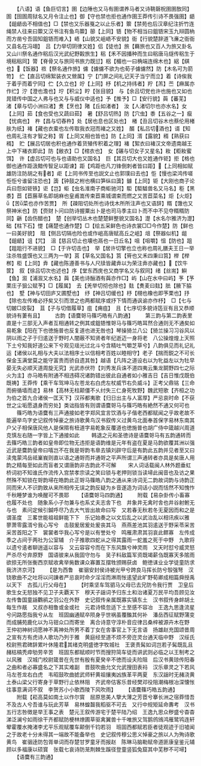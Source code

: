 <!-- { "loadSidebar": true } -->
　　【八语】语【鱼巨切言】圉【边陲也又马有圉谓养马者又诗鞉磬柷圉圉敔同】圄【囹圄周狱名又月令注止也】御【守也禁也拒也通作圉王莽传引诗不畏强圉】龉【龃龉齿不相值也】□【禁也又乐器戛之以止乐者】籞【禁苑也后汉章纪注折竹连绳禁人往来曰籞又汉书注有鱼鸟籞】篽【上同】铻【物不相当曰鉏铻宋玉九辩圆枘而方凿兮吾固知鉏铻而难入】峿【山貌又岨峿不安貌】衙【行貌楚辞道飞亷之衙衙又县名在冯翊】　吕【力举切阴律又姓】侣【徒也】旅【羇旅也又百人为旅又卦名又山川祭名通作稆后汉光武纪野糓旅生】稆【禾不因播种而生曰稆唐马燧传稆生于境稆稆同】膂【脊骨又与旅同书旅力既愆】梠【楣也一曰桷端连绵木也】絽【綨也】【饭器】祣【祭名通作旅】儢【儢儢不欲为也荀子儢儢然】防【木名可为箭笴】　纻【直吕切绵絮装衣又檾属】宁【门屏之间礼记天子当宁而立】着【诗俟我于着乎而着宁同】伫【久立也】竚【上同】杼【机之持纬者】羜【羔】苎【麻属亦作纻】泞【澄也澹也】坾【积尘】眝【张目貌】　与【余吕切党也许也施也又如也晁错传中国之人弗与也又与与威仪中适也】予【推予】□【安行貌】藇【蕃芜】　渚【章与切小洲曰渚】煑【烹也】陼【丘如渚者】　汝【人渚切尔也亦水名】女【上同】茹【食也受也又蔬曰茹】　暑【舒吕切热】防【穴虫】黍【五谷之一】癙【忧病也】　杵【昌与切舂杵】处【居也息也区处也】　楮【丑吕切谷木也蔡伦用楮肤为纸】褚【藏也衣槖也左传取我衣冠而褚之又姓】　醑【私吕切酒也】谞【知也周礼注有才智之称】胥【上同又相也皆也】防【上同】湑【露貌】稰【熟获曰稰】　贮【展吕切居也积也通作着货殖传积着之理】褚【絮衣曰褚汉文帝遗南越王上中下褚衣即此】防【敝衣】□【棺衣也】　女【碾与切女子又星名】籹【粔籹蜜饵】　许【虚吕切可也与也语助也又国名】　巨【其吕切大也又姓通作钜】拒【格也御也通作距汲黯传智足以距谏】距【鸡距也凡刀锋倒刺者皆曰距】【上同相如赋雄防注防胡之有者】歫【上同书传至也説文止也郭璞曰去也】怇【慢也梁鸿传嗟怇怇兮谁留注恐也】簴【钟鼓之柎也横曰笋纵曰簴】鐻【上同】钜【大刚也商子论兵曰怨如钜铁】讵【岂】蚷【虫名淮南子商蚷驰河】駏【駏驉兽名又马名】秬【黑黍】苣【苣蕂草名即胡麻也皇甫嵩传束苣乘城谓束而燃之又苦苣菜名】炬【火炬】【苦菜也亦作苦贾】　所【疎阻切处所也诗伐木所所注声也又语辞】糈【馓也又祭神米也】防【赍财卜问曰防诗握粟出卜是也司马季主曰卜而不中不见夺糈糈防同】齭【齿伤醋也】　楚【创举切丛木也楚楚鲜整貌又国名】濋【水名尔雅济为濋】础【柱下石】憷【痛楚也通作楚】□【绘五采鲜色也诗衣裳□□今作楚】防【鲜也一曰美好貌】　阻【侧吕切隔也险也或作岨高唐赋高丘之岨】俎【祭器似机】龃【龃龉】诅【咒】　沮【慈吕切止也壊也鬲也一日丘名】咀【咀嚼】怚【防也】跙【跙跙行不进貌】　□【于许切击也】　举【居许切擎也立也称也周礼膳夫王日一举注杀牲盛馔也又三两为一举】莒【草名又国名】筥【筲也又禾四秉曰筥】榉【榉栁】柜【上同】弆【藏也陈遵善书与人尺牍皆藏弆以为荣注弆亦藏也】【饮牛筐】　叙【徐吕切次也述也】序【堂东西庑也又商学名又与叙同】绪【丝耑】鱮【鱼】溆【浦溆又水名】藇【美也诗酾酒有藇亦作□】屿【山在水中曰屿】芧【芧栗庄子狙公赋芧】□【履属】　去【羌举切彻也除也】麮【煑麦曰麮】胠【腋下脇也】　墅【神与切田庐又圃墅也】　纾【神吕切缓也】杼【栩也橡也即芧栗也】抒【除也左传难必抒矣又引而泄之也两都赋序或抒下情而通讽谕亦作杼】　□【七与切皴□皮裂】　苴【子与切借履草】疽【痈疽】　且【七序切多貌诗笾豆有且又恭顺貌诗有萋有且】
　　古韵【语麌哿马篠巧皓有八韵通】
　　第三韵与第二韵表里直是十三部无入声者互相通转之例其或鉏铻惟哿马与篠巧皓耳然合通则无不通矣如易乾象【阳在下也徳施普也反复道也进无咎也】琴操猗兰八公【猗兰操习习谷风以阴以雨之子于归逺送于野时人闇蔽不知贤者年纪逝迈一身将老　八公操煌煌上天照下土兮知我好道公来下兮观见瑶光过北斗兮含精吐气嚼芝草兮】八韵俱见而礼记礼运【诸侯以礼相与大夫以法相序士以信相考百姓以睦相守】老子【揣而鋭之不可长保金玉满堂莫之能守富贵而骄自遗其咎】越语【凡阵之道设右以为牝益左以为牡早晏无失必顺天道周旋无究】光武赤伏符【刘秀发兵诛不道四夷云集龙鬬野四七之际火为主】亦马皓有附通不相违碍况诸韵错出彼此自通者如小雅吉日【吉日惟戊既伯既祷】王莽传【乘干车驾坤马左苍龙右白虎左杖威节右负威斗】正考父鼎铭【三命而俯循墙而走】易林【高林无柱颠僵不乆纣失三仁身死牧野】魏武短歌【齐桓之功为伯之首九合诸侯一匡天下】汉莋都夷歌【归日出主与人富厚】严忌哀时命【不获世之尘垢愿退身而穷处】类诎指皆有则谓语麌哿马与篠巧皓有絶然不通又何可也
　　篠巧皓为语麌有三声通接如老字郑风宜言饮酒与子偕老西都赋闻之乎故老故不能遍举鸟字史记叙传悼豪之旅诗歌黄鸟汉书叙传义过黄鸟北面奉首保字易林东南其户父子相保唐风他人是保隰有杻道字易乾象反覆道也徳施普也胡广侍中箴越兴周道克慎左右随一字皆上下通接如此
　　韩退之元和圣徳诗是语麌哿马有五韵通转而去篠巧皓三韵者如皇帝即位物无违拒是语韵维是元年有盗在夏是马韵欲覆其洲以强近武是麌韵皇帝曰嘻岂不在我是哿韵韦臯去镇刘辟守后是有韵此五韵并见者至又曰渎鬼蒙鸿岳祗嶪峩则直以语之通哿而并通哿之平声所谓三声通转者亦具是矣唐人用韵之精每至如此而盲者又谓唐韵非古韵此不可解
　　宋人词话载闽人林外题垂虹桥词初不知谁氏作流传入宫禁孝宗读之笑曰锁与老押则锁当读埽此闽音也及访之果然殊不知锁在哿韵埽在皓韵此正哿马篠皓八韵之通从来诗词无二韵故词韵与诗韵正同而宋人不识韵致从来所相传无误之韵反疑为乡音遂造为词话小説而恬然不知愧怍千秋睡梦谁为唤醒可不畏耶
　　【语麌哿马四韵通】
　　附载【易杂卦传小畜寡也履不处也　随象系小子勿兼与也系丈夫志舎下也　井象井无禽时舎也井谷射鲋无与也　素问定候引鍼呼尽乃去大气皆出故命曰写　又若春无秋若冬无夏因而和之是谓圣度　三畧世能祖祖鲜能下下　乐记始奏之以文后乱之以武治乱以相讯疾以雅　蓼萧零露湑兮我心写兮　击鼓爰居爰处爰丧其马　燕燕差池其羽逺送于野采苓采苦采苦首阳之下　裳裳者华我心写兮是以有誉处兮　鸣雁肃肃其羽哀此鳏寡　左传成季之占间于两社为公室辅　介子推歌四蛇从之得其露雨一蛇羞之死于中野　九歌将以遗兮逺者聊逍遥以容与　又云容容兮而在下东风飘兮神灵雨　又天时怼兮威灵怒严杀尽兮弃原野　国语彼来从我固守勿与　吴子料敌篇军资既竭薪刍既寡天多隂雨欲掠无所张衡西京赋收禽举胔数课众寡置互摆牲颁赐获卤　鲍徳诔业业学徒童防求我济济京河】
　　【是为西鲁　崔骃安封侯诗被光甲兮跨良马挥长防兮彀强弩　汉铙歌曲不之吐将以问諌者严忌哀时命夕淫淫而淋雨怅逺望此旷野荀卿成相篇舜授禹以天下　古孤儿行父母在】
　　【时乘坚车驾驷马父母已去兄防令我行贾　卫皇后歌生女无怒独不见卫子夫覇天下　穆天子謡词予归东土和治诸夏万民平均吾顾见汝左传鲁国童謡鸜鹆之羽公在外野　史记叙传亲属既寡实镇东土　汉书叙传身衅胡土每生作旤　又叔亦相鲁或金或社　元君诗倐忽适下土至感不容冶　王逸九思逢流星兮问路愿指我兮从左　班固幽通赋卒陨身乎世祸虽覆醢其何补　潘岳西征赋野蒲变而成脯苑鹿化以为马钳众口而寄坐　离合诗意守淳朴音应律吕桑梓被源卉木在野　王仲初神树词愿神不离神处所男不着丁女在舎事官上下无言语　扬雄赵充国颂昔周之宣有方有虎诗人歌功乃列于雅　黄庭经至道不烦不旁迕灵台通天临中野　汉绥氏校尉熊君碑辞累叶休隆君其绪克明盛徳字牧城社　王褒责髯如词岂若子髯既乱且赭枯槁秃瘁劬劳辛苦　班固东都赋顺时节而搜狩简车徒而讲武则必临之以王制考之以风雅　汉城门校尉箴昔在先世有殷有夏癸辛不徳而设夫险阻　后汉书黄琼传阳春之曲和者必寡盛名之下其实难副　晋鼓吹曲允文允武搜田表祃　汉乐章灵之下若风马左苍龙右白虎　韦昭鼓吹曲摅武师轩黄祖攘夷凶族革平两夏　东汉謡时无赭浇黄土泰山梁父行寄身于草野行止依林阻　齐武帝估客乐昔经樊邓役阻潮梅根冶深懐怅往事意满词不叙　李贺苏小小歌西陵下风吹雨】
　　【语麌篠巧皓五韵通】
　　附载【崧高莫如南土以作尔寳　屈原思美人擥大薄之芳茝兮搴长洲之宿莽惜吾不及古人兮吾谁与玩此芳草　易林蝗齧我稻驱不可去　又行中规矩延命夀考　汉书五行志咎徴是举王事之表　楚元王叙传游宅于楚平陆乃绍　王逸九思众秽盛兮杳杳涕泛澜兮如雨徐干齐都赋防梗林燎圃草驱禽翼兽十千唯旅又驾鹅鸧鳻鸿雁鹭鸨连轩翚霍覆水掩渚李尤平乐观赋覆车颠倒千钧若羽　班固西都赋若臣者徒观迹于旧墟闻之于故老十分未得其一端故不能备举也　史记叙传穆公思义悼豪之旅以人为殉诗歌黄鸟　崔骃逹防包胥单词而存楚甘罗童牙而报赵　陈琳马脑勒赋帝道匪康皇鉴元辅顾以多福康以硕寳　张载七哀诗防茏荆棘生蹊径登童竖狐兔窟其中芜秽不可埽】
　　【语麌有三韵通】

